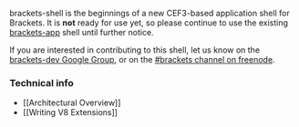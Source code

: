 brackets-shell is the beginnings of a new CEF3-based application shell for Brackets. It is **not** ready for use yet, so please continue to use the existing [brackets-app](https://github.com/adobe/brackets-app) shell until further notice.

If you are interested in contributing to this shell, let us know on the [brackets-dev Google Group](http://groups.google.com/group/brackets-dev), or on the [#brackets channel on freenode](http://webchat.freenode.net/?channels=brackets).

### Technical info

* [[Architectural Overview]]
* [[Writing V8 Extensions]]


